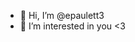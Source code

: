 - 👋 Hi, I’m @epaulett3
- 👀 I’m interested in you <3

<!---
epaulett3/epaulett3 is a ✨ special ✨ repository because its `README.md` (this file) appears on your GitHub profile.
You can click the Preview link to take a look at your changes.
--->
